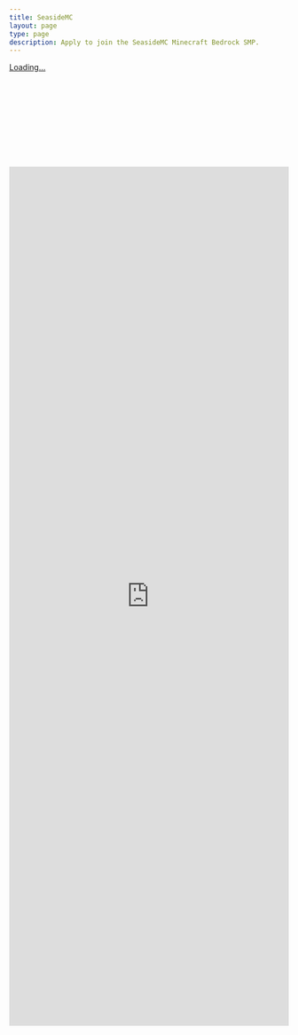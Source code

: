 ```yaml
---
title: SeasideMC
layout: page
type: page
description: Apply to join the SeasideMC Minecraft Bedrock SMP.
---
```


<style>
    hr.has-background-black {
        display: none;
    }

    h1.title {
        display: none;
    }
</style>

<script>(function(d, s, id) { var js, pjs = d.getElementsByTagName(s)[0]; if (d.getElementById(id)) return; js = d.createElement(s); js.id = id; js.src = "//www.tickcounter.com/static/js/loader.js"; pjs.parentNode.insertBefore(js, pjs); }(document, "script", "tickcounter-sdk"));</script><a data-type="countdown" data-id="6420995" class="tickcounter" style="display:block; left:0; width:100%; height:0; position:relative; padding-bottom:25%; margin:0 auto;" title="SeasideMC Application" href="//www.tickcounter.com/">Loading...</a>

<br><br>

<iframe src="https://docs.google.com/forms/d/e/1FAIpQLSdFkFfWiogT_Gh9eG3GV_rCGzl4Q9RN-bMC5bKoB8M5ZsgkeQ/viewform?embedded=true" width="100%" height="1550" frameborder="0" marginheight="0" marginwidth="0">Loading…</iframe>